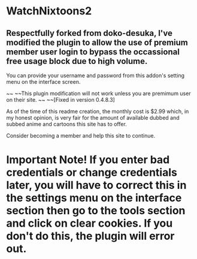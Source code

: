 # WatchNixtoons2

## Respectfully forked from doko-desuka, I've modified the plugin to allow the use of premium member user login to bypass the occassional free usage block due to high volume.  

You can provide your username and password from this addon's setting menu on the interface screen.  

~~ ~~This plugin modification will not work unless you are premimum user on their site. ~~ ~~[Fixed in version 0.4.8.3]

As of the time of this readme creation, the monthly cost is $2.99 which, in my honest opinion, is very fair for the amount of available dubbed and subbed anime and cartoons this site has to offer.  

Consider becoming a member and help this site to continue.

# Important Note!  If you enter bad credentials or change credentials later, you will have to correct this in the settings menu on the interface section then go to the tools section and click on clear cookies.  If you don't do this, the plugin will error out.
